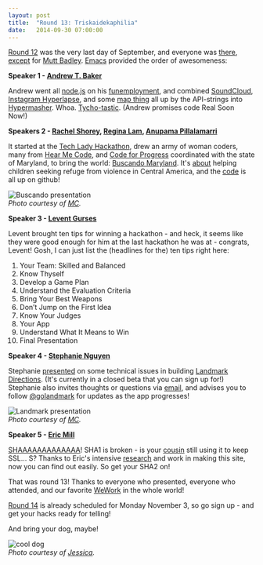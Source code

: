 ```yaml
---
layout: post
title:  "Round 13: Triskaidekaphilia"
date:   2014-09-30 07:00:00
---
```



[Round 12](http://www.meetup.com/DC-Hack-and-Tell/events/204722772/) was the very last day of September, and everyone was [there](http://dc.hackandtell.org/), [except](https://twitter.com/MuttBadley/status/514924258854981632) for [Mutt Badley](https://twitter.com/MuttBadley). [Emacs](http://www.gnu.org/software/emacs/) provided the order of awesomeness:


**Speaker 1 - [Andrew T. Baker](https://twitter.com/andrewtorkbaker)**

Andrew went all [node.js](http://nodejs.org/) on his [funemployment](http://andrewtorkbaker.com/funemployment), and combined [SoundCloud](https://soundcloud.com/stream), [Instagram Hyperlapse](http://blog.instagram.com/post/95829278497/hyperlapse-from-instagram), and some [map thing](http://datamaps.github.io/) all up by the API-strings into [Hypermasher](http://www.hypermasher.com/hyperlapse). Whoa. [Tycho-tastic](http://tychomusic.com/). (Andrew promises code Real Soon Now!)


**Speakers 2 - [Rachel Shorey](https://twitter.com/rachel_shorey), [Regina Lam](https://twitter.com/ReginaLamRL), [Anupama Pillalamarri](https://twitter.com/iamtheanupama)**

It started at the [Tech Lady Hackathon](http://techladyhackathon.org/), drew an army of woman coders, many from [Hear Me Code](http://hearmecode.com/), and [Code for Progress](http://www.codeforprogress.org/) coordinated with the state of Maryland, to bring the world: [Buscando Maryland](http://buscandomaryland.com/). It's [about](http://buscandomaryland.com/about/) helping children seeking refuge from violence in Central America, and the [code](https://github.com/aliyarahman/buscando) is all up on github!

![Buscando presentation](https://pbs.twimg.com/media/By0WUv2IAAAKD5T.jpg)<br />
*Photo courtesy of [MC](https://twitter.com/minhchaudinh).*


**Speaker 3 - [Levent Gurses](https://twitter.com/gursesl)**

Levent brought ten tips for winning a hackathon - and heck, it seems like they were good enough for him at the last hackathon he was at - congrats, Levent! Gosh, I can just list the (headlines for the) ten tips right here:

  1.  Your Team: Skilled and Balanced 
  2.  Know Thyself
  3.  Develop a Game Plan
  4.  Understand the Evaluation Criteria
  5.  Bring Your Best Weapons
  6.  Don’t Jump on the First Idea
  7.  Know Your Judges
  8.  Your App
  9.  Understand What It Means to Win
  10. Final Presentation


**Speaker 4 - [Stephanie Nguyen](https://twitter.com/nguyenist)**

Stephanie [presented](https://www.dropbox.com/s/lmy0ka38iq62qza/landmark_hackntell.pdf) on some technical issues in building [Landmark Directions](http://www.landmarkdirections.com/). (It's currently in a closed beta that you can sign up for!) Stephanie also invites thoughts or questions via [email](mailto:stephanie@landmarkdirections.com), and advises you to follow [@golandmark](https://twitter.com/golandmark) for updates as the app progresses!

![Landmark presentation](https://pbs.twimg.com/media/By0a1A5IcAAENJu.jpg)<br />
*Photo courtesy of [MC](https://twitter.com/minhchaudinh).*


**Speaker 5 - [Eric Mill](https://twitter.com/konklone)**

[SHAAAAAAAAAAAAA](https://shaaaaaaaaaaaaa.com/)! SHA1 is broken - is your [cousin](https://shaaaaaaaaaaaaa.com/check/facebook.com) still using it to keep SSL... S? Thanks to Eric's intensive [research](https://konklone.com/post/why-google-is-hurrying-the-web-to-kill-sha-1) and work in making this site, now you can find out easily. So get your SHA2 on!


That was round 13! Thanks to everyone who presented, everyone who attended, and our favorite [WeWork](https://www.wework.com/locations/washington-d-c/chinatown/) in the whole world!

[Round 14](http://www.meetup.com/DC-Hack-and-Tell/events/210034052/) is already scheduled for Monday November 3, so go sign up - and get your hacks ready for telling!

And bring your dog, maybe!

![cool dog](http://photos-c.ak.instagram.com/hphotos-ak-xaf1/10684260_290748997789266_796931766_n.jpg)<br />
*Photo courtesy of [Jessica](https://twitter.com/jessicagarson).*
